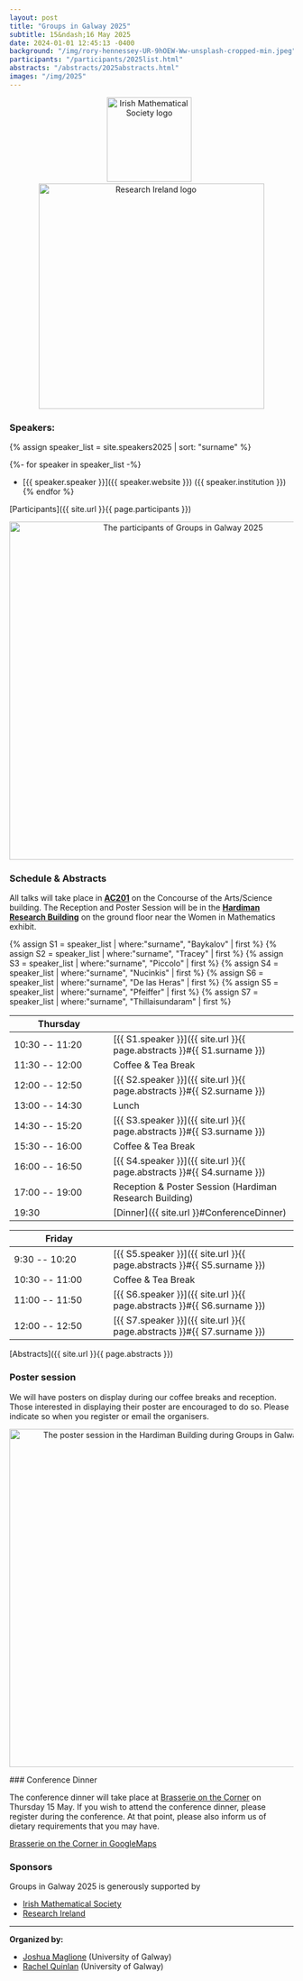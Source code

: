 ```yaml
---
layout: post
title: "Groups in Galway 2025"
subtitle: 15&ndash;16 May 2025
date: 2024-01-01 12:45:13 -0400
background: "/img/rory-hennessey-UR-9hOEW-Ww-unsplash-cropped-min.jpeg"
participants: "/participants/2025list.html"
abstracts: "/abstracts/2025abstracts.html"
images: "/img/2025"
---
```



<center><p>
    <a href="https://irishmathsoc.org/"><img width="150" src="{{ page.images }}/ims-2t.png" alt="Irish Mathematical Society logo"/></a>&nbsp;&nbsp;
    <a href="https://www.researchireland.ie/"><img width="400" src="{{ page.images }}/logo_black.svg" alt="Research Ireland logo"/></a>
</p></center>

### Speakers: 

{% assign speaker_list = site.speakers2025 | sort: "surname" %}

{%- for speaker in speaker_list -%}
- [{{ speaker.speaker }}]({{ speaker.website }}) ({{ speaker.institution }})
{% endfor %}

[Participants]({{ site.url }}{{ page.participants }})

<center>
<a href="{{ site.url }}{{ page.images }}/GiG25.jpg"><img width="600" src="{{ page.images }}/GiG25-min.jpg" alt="The participants of Groups in Galway 2025"/></a>
</center>

<p></p>

### Schedule & Abstracts

All talks will take place in **[AC201](https://maps.app.goo.gl/oXw8SV6FvhLKyBxH8)** on the Concourse of the Arts/Science building. The Reception and Poster Session will be in the **[Hardiman Research Building](https://maps.app.goo.gl/ahMezNj6D1hL83Yp8)** on the ground floor near the Women in Mathematics exhibit.

{% assign S1 = speaker_list | where:"surname", "Baykalov" | first %}
{% assign S2 = speaker_list | where:"surname", "Tracey" | first %}
{% assign S3 = speaker_list | where:"surname", "Piccolo" | first %}
{% assign S4 = speaker_list | where:"surname", "Nucinkis" | first %}
{% assign S6 = speaker_list | where:"surname", "De las Heras" | first %}
{% assign S5 = speaker_list | where:"surname", "Pfeiffer" | first %}
{% assign S7 = speaker_list | where:"surname", "Thillaisundaram" | first %}


| <span style="display: inline-block; width:160px">Thursday</span> | <span style="display: inline-block; width:200px"></span> | 
| -------------- | --- | 
| 10:30 -- 11:20 | [{{ S1.speaker }}]({{ site.url }}{{ page.abstracts }}#{{ S1.surname }}) |
| 11:30 -- 12:00 | Coffee & Tea Break | | 
| 12:00 -- 12:50 | [{{ S2.speaker }}]({{ site.url }}{{ page.abstracts }}#{{ S2.surname }}) |
| 13:00 -- 14:30 | Lunch | | 
| 14:30 -- 15:20 | [{{ S3.speaker }}]({{ site.url }}{{ page.abstracts }}#{{ S3.surname }}) |
| 15:30 -- 16:00 | Coffee & Tea Break | | 
| 16:00 -- 16:50 | [{{ S4.speaker }}]({{ site.url }}{{ page.abstracts }}#{{ S4.surname }}) |
| 17:00 -- 19:00 | Reception & Poster Session (Hardiman Research Building)| 
| 19:30 | [Dinner]({{ site.url }}#ConferenceDinner) | 

<p></p>

| <span style="display: inline-block; width:160px">Friday</span> | <span style="display: inline-block; width:200px"></span> | 
| -------------- | --- | 
| 9:30 -- 10:20 | [{{ S5.speaker }}]({{ site.url }}{{ page.abstracts }}#{{ S5.surname }}) |
| 10:30 -- 11:00 | Coffee & Tea Break | | 
| 11:00 -- 11:50 | [{{ S6.speaker }}]({{ site.url }}{{ page.abstracts }}#{{ S6.surname }}) |
| 12:00 -- 12:50 | [{{ S7.speaker }}]({{ site.url }}{{ page.abstracts }}#{{ S7.surname }}) |


[Abstracts]({{ site.url }}{{ page.abstracts }})


### Poster session

We will have posters on display during our coffee breaks and reception. Those
interested in displaying their poster are encouraged to do so. Please indicate
so when you register or email the organisers.


<center>
<a href="{{ site.url }}{{ page.images }}/PosterSession.jpg"><img width="600" src="{{ page.images }}/PosterSession-min.jpg" alt="The poster session in the Hardiman Building during Groups in Galway 2025"/></a>
</center>

<p></p>


<span id="ConferenceDinner">
### Conference Dinner 

The conference dinner will take place at [Brasserie on the Corner](https://brasseriegalway.com/)
on Thursday 15 May. If you wish to attend the conference dinner, please
register during the conference. At that point, please also inform us of
dietary requirements that you may have.

[Brasserie on the Corner in GoogleMaps](https://maps.app.goo.gl/YWdJuV13YkCPwmDW8)



### Sponsors

Groups in Galway 2025 is generously supported by 
- [Irish Mathematical Society](https://irishmathsoc.org/)
- [Research Ireland](https://www.researchireland.ie/)


---

**Organized by:**
- [Joshua Maglione](https://joshmaglione.com) (University of Galway)
- [Rachel Quinlan](http://rkq.ie/) (University of Galway)